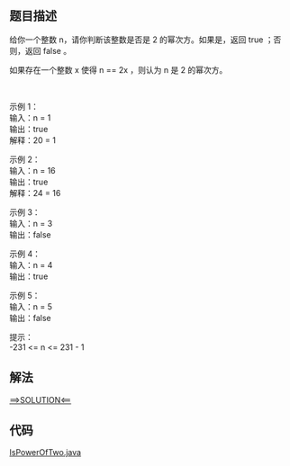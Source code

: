 ## 题目描述

给你一个整数 n，请你判断该整数是否是 2 的幂次方。如果是，返回 true ；否则，返回 false 。

如果存在一个整数 x 使得 n == 2x ，则认为 n 是 2 的幂次方。

 

示例 1：
<br>输入：n = 1
<br>输出：true
<br>解释：20 = 1

示例 2：
<br>输入：n = 16
<br>输出：true
<br>解释：24 = 16

示例 3：
<br>输入：n = 3
<br>输出：false

示例 4：
<br>输入：n = 4
<br>输出：true

示例 5：
<br>输入：n = 5
<br>输出：false

提示：
<br>-231 <= n <= 231 - 1

## 解法

[==>SOLUTION<==](https://leetcode-cn.com/problems/power-of-two/solution/2de-mi-by-leetcode-solution-rny3/)

## 代码

[IsPowerOfTwo.java](https://github.com/Marshal7cc/leetcode-java/blob/master/src/bitop/IsPowerOfTwo.java)

